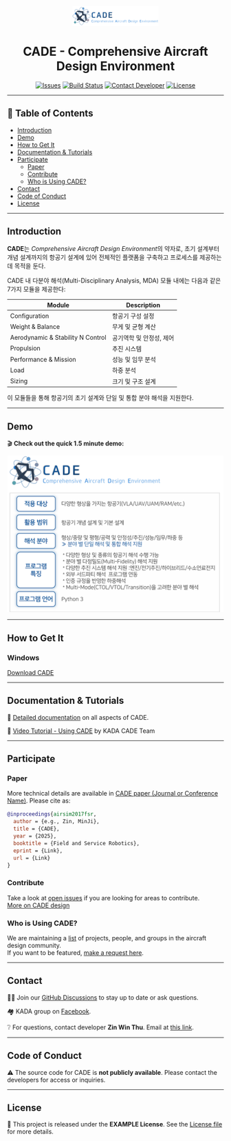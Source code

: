 <p align="center">
  <img src="docs/images/cade_logo.png" alt="CADE Logo" width="200"/>
</p>

<h1 align="center">CADE - Comprehensive Aircraft Design Environment</h1>

<p align="center">
  <a href="https://github.com/kada/cade/issues"><img src="https://img.shields.io/github/issues/kada/cade?style=flat-square&logo=github" alt="Issues"></a>
  <a href="https://github.com/kada/cade/actions"><img src="https://img.shields.io/github/actions/workflow/status/kada/cade/test_windows.yml?style=flat-square&logo=github" alt="Build Status"></a>
  <a href="https://sites.google.com/view/kadalab/members/students"><img src="https://img.shields.io/badge/Contact-Zin%20Win%20Thu-blue?style=flat-square&logo=gmail" alt="Contact Developer"></a>
  <a href="LICENSE"><img src="https://img.shields.io/badge/License-EXAMPLE-green?style=flat-square" alt="License"></a>
</p>

---

## 📌 Table of Contents

- [Introduction](#introduction)
- [Demo](#demo)
- [How to Get It](#how-to-get-it)
- [Documentation & Tutorials](#documentation--tutorials)
- [Participate](#participate)
  - [Paper](#paper)
  - [Contribute](#contribute)
  - [Who is Using CADE?](#who-is-using-cade)
- [Contact](#contact)
- [Code of Conduct](#code-of-conduct)
- [License](#license)

---

## Introduction

**CADE**는 *Comprehensive Aircraft Design Environment*의 약자로, 초기 설계부터 개념 설계까지의 항공기 설계에 있어 전체적인 플랫폼을 구축하고 프로세스를 제공하는데 목적을 둔다.

CADE 내 다분야 해석(Multi-Disciplinary Analysis, MDA) 모듈 내에는 다음과 같은 7가지 모듈을 제공한다:

| Module | Description |
|--------|-------------|
| Configuration | 항공기 구성 설정 |
| Weight & Balance | 무게 및 균형 계산 |
| Aerodynamic & Stability N Control | 공기역학 및 안정성, 제어 |
| Propulsion | 추진 시스템 |
| Performance & Mission | 성능 및 임무 분석 |
| Load | 하중 분석 |
| Sizing | 크기 및 구조 설계 |

이 모듈들을 통해 항공기의 초기 설계와 단일 및 통합 분야 해석을 지원한다.

---

## Demo

🎬 **Check out the quick 1.5 minute demo:**  

[![CADE Analysis Demo Video](docs/images/demo_video.png)](https://www.youtube.com/watch?v=79xQfS5-f30)

---

## How to Get It

### Windows
[Download CADE](https://github.com/Microsoft/AirSim/releases)

---

## Documentation & Tutorials

📖 [Detailed documentation](http://203.252.161.200:8000/) on all aspects of CADE.  

🎥 [Video Tutorial - Using CADE](https://youtu.be/example) by KADA CADE Team

---

## Participate

### Paper
More technical details are available in [CADE paper (Journal or Conference Name)](URL). Please cite as:  
```bibtex
@inproceedings{airsim2017fsr,
  author = {e.g., Zin, MinJi},
  title = {CADE},
  year = {2025},
  booktitle = {Field and Service Robotics},
  eprint = {Link},
  url = {Link}
}
```

### Contribute
Take a look at [open issues](https://github.com/kada/cade/issues) if you are looking for areas to contribute.  
[More on CADE design](https://sites.google.com/view/kadalab/projects/cade)

### Who is Using CADE?
We are maintaining a [list](https://github.com/kada/cade/cade-users) of projects, people, and groups in the aircraft design community.  
If you want to be featured, [make a request here](https://github.com/kada/cade/issues).

---

## Contact

⛓️‍💥 Join our [GitHub Discussions](https://github.com/kada/cade/discussions) to stay up to date or ask questions.  

🏘️ KADA group on [Facebook](https://www.facebook.com/groups/number_id/).  

❔ For questions, contact developer **Zin Win Thu**. Email at [this link](https://sites.google.com/view/kadalab/members/students).

---

## Code of Conduct

⚠️ The source code for CADE is **not publicly available**. Please contact the developers for access or inquiries.

---

## License

🪪 This project is released under the **EXAMPLE License**. See the [License file](LICENSE) for more details.